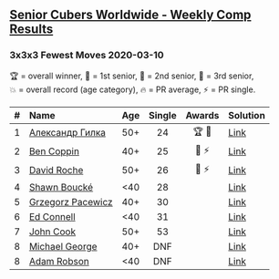 <style>table {white-space: nowrap;}</style>

## [Senior Cubers Worldwide - Weekly Comp Results](/scw-comp/results/)
### 3x3x3 Fewest Moves 2020-03-10

<span style="white-space: nowrap;">🏆 = overall winner</span>, <span style="white-space: nowrap;">🥇 = 1st senior</span>, <span style="white-space: nowrap;">🥈 = 2nd senior</span>, <span style="white-space: nowrap;">🥉 = 3rd senior</span>, <span style="white-space: nowrap;">💥 = overall record (age category)</span>, <span style="white-space: nowrap;">🔥 = PR average</span>, <span style="white-space: nowrap;">⚡ = PR single</span>.

| # | Name | Age | Single | Awards | Solution |
| :--: | :-- | :--: | :--: | :--: | :-- |
| 1 | [Александр Гилка](../../persons/александр_гилка/333fm.md) | 50+ | 24 | 🏆 🥇 | [Link](https://www.facebook.com/events/640532176759268/permalink/641756139970205/) |
| 2 | [Ben Coppin](../../persons/ben_coppin/333fm.md) | 40+ | 25 | 🥈 ⚡ | [Link](https://www.facebook.com/events/640532176759268/permalink/641063233372829/) |
| 3 | [David Roche](../../persons/david_roche/333fm.md) | 50+ | 26 | 🥉 ⚡ | [Link](https://www.facebook.com/events/640532176759268/permalink/640978746714611/) |
| 4 | [Shawn Boucké](../../persons/shawn_boucke/333fm.md) | <40 | 28 |  | [Link](https://www.facebook.com/events/640532176759268/permalink/640567056755780/) |
| 5 | [Grzegorz Pacewicz](../../persons/grzegorz_pacewicz/333fm.md) | 40+ | 30 |  | [Link](https://www.facebook.com/events/640532176759268/permalink/642597733219379/) |
| 6 | [Ed Connell](../../persons/ed_connell/333fm.md) | <40 | 31 |  | [Link](https://www.facebook.com/events/640532176759268/permalink/640765876735898/) |
| 7 | [John Cook](../../persons/john_cook/333fm.md) | 50+ | 53 |  | [Link](https://www.facebook.com/events/640532176759268/permalink/643602313118921/) |
| 8 | [Michael George](../../persons/michael_george/333fm.md) | 40+ | DNF |  | [Link](https://www.facebook.com/events/640532176759268/permalink/641755886636897/) |
| 8 | [Adam Robson](../../persons/adam_robson/333fm.md) | <40 | DNF |  | [Link](https://www.facebook.com/events/640532176759268/permalink/641414366671049/) |

<!-- Global site tag (gtag.js) - Google Analytics -->
<script async src="https://www.googletagmanager.com/gtag/js?id=UA-86348435-3"></script>
<script>window.dataLayer = window.dataLayer || []; function gtag() {dataLayer.push(arguments);} gtag('js', new Date()); gtag('config', 'UA-86348435-3');</script>
